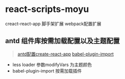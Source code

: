 # react-scripts-moyu
creact-react-app 脚手架扩展 webpack配置扩展

## antd 组件库按需加载配置以及主题配置
> [antd配置create-react-app](https://ant.design/docs/react/use-with-create-react-app-cn)
> [babel-plugin-import](https://github.com/ant-design/babel-plugin-import)
* less loader 参数modifyVars 为主题颜色
* babel-plugin-import 按需加载插件



